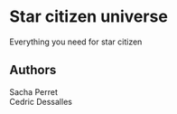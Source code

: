 
# Star citizen universe

Everything you need for star citizen

## Authors 
Sacha Perret  
Cedric Dessalles